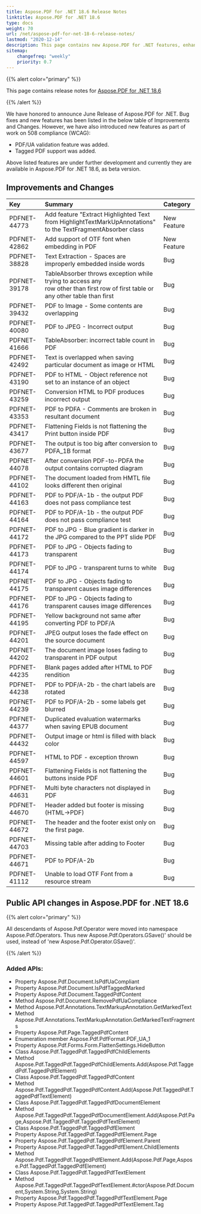 ```yaml
---
title: Aspose.PDF for .NET 18.6 Release Notes
linktitle: Aspose.PDF for .NET 18.6
type: docs
weight: 70
url: /net/aspose-pdf-for-net-18-6-release-notes/
lastmod: "2020-12-14"
description: This page contains new Aspose.PDF for .NET features, enhancement, and bug fixes in 2018, version 18.6. 
sitemap:
    changefreq: "weekly"
    priority: 0.7
---
```


{{% alert color="primary" %}} 

This page contains release notes for [Aspose.PDF for .NET 18.6](https://www.nuget.org/packages/Aspose.Pdf/18.6.0)

{{% /alert %}} 

We have honored to announce June Release of Aspose.PDF for .NET. Bug fixes and new features has been listed in the below table of Improvements and Changes. However, we have also introduced new features as part of work on 508 compliance (WCAG):

- PDF/UA validation feature was added.
- Tagged PDF support was added.

Above listed features are under further development and currently they are available in Aspose.PDF for .NET 18.6, as beta version.

## Improvements and Changes

|**Key**|**Summary**|**Category**|
| :- | :- | :- |
|PDFNET-44773|Add feature "Extract Highlighted Text from HighlightTextMarkUpAnnotations" <br>to the TextFragmentAbsorber class|New Feature|
|PDFNET-42862|Add support of OTF font when embedding in PDF|New Feature|
|PDFNET-38828|Text Extraction - Spaces are improperly embedded inside words|Bug|
|PDFNET-39178|TableAbsorber throws exception while trying to access any <br>row other than first row of first table or any other table than first|Bug|
|PDFNET-39432|PDF to Image - Some contents are overlapping|Bug|
|PDFNET-40080|PDF to JPEG - Incorrect output|Bug|
|PDFNET-41666|TableAbsorber: incorrect table count in PDF|Bug|
|PDFNET-42492|Text is overlapped when saving particular document as image or HTML|Bug|
|PDFNET-43190|PDF to HTML - Object reference not set to an instance of an object|Bug|
|PDFNET-43259|Conversion HTML to PDF produces incorrect output |Bug|
|PDFNET-43353|PDF to PDFA - Comments are broken in resultant document|Bug|
|PDFNET-43417|Flattening Fields is not flattening the Print button inside PDF|Bug|
|PDFNET-43677|The output is too big after conversion to PDFA_1B format|Bug|
|PDFNET-44078|After conversion PDF-to-PDFA the output contains corrupted diagram|Bug|
|PDFNET-44102|The document loaded from HMTL file looks different then original|Bug|
|PDFNET-44163|PDF to PDF/A-1b - the output PDF does not pass compliance test |Bug|
|PDFNET-44164|PDF to PDF/A-1b - the output PDF does not pass compliance test|Bug|
|PDFNET-44172|PDF to JPG - Blue gradient is darker in the JPG compared to the PPT slide PDF|Bug|
|PDFNET-44173|PDF to JPG - Objects fading to transparent|Bug|
|PDFNET-44174|PDF to JPG - transparent turns to white|Bug|
|PDFNET-44175|PDF to JPG - Objects fading to transparent causes image differences|Bug|
|PDFNET-44176|PDF to JPG - Objects fading to transparent causes image differences|Bug|
|PDFNET-44195|Yellow background not same after converting PDF to PDF/A |Bug|
|PDFNET-44201|JPEG output loses the fade effect on the source document|Bug|
|PDFNET-44202|The document image loses fading to transparent in PDF output|Bug|
|PDFNET-44235|Blank pages added after HTML to PDF rendition|Bug|
|PDFNET-44238|PDF to PDF/A-2b - the chart labels are rotated|Bug|
|PDFNET-44239|PDF to PDF/A-2b - some labels get blurred|Bug|
|PDFNET-44377|Duplicated evaluation watermarks when saving EPUB document|Bug|
|PDFNET-44432|Output image or html is filled with black color |Bug|
|PDFNET-44597|HTML to PDF - exception thrown|Bug|
|PDFNET-44601|Flattening Fields is not flattening the buttons inside PDF|Bug|
|PDFNET-44631|Multi byte characters not displayed in PDF|Bug|
|PDFNET-44670|Header added but footer is missing (HTML->PDF) |Bug|
|PDFNET-44672|The header and the footer exist only on the first page. |Bug|
|PDFNET-44703|Missing table after adding to Footer|Bug|
|PDFNET-44671|PDF to PDF/A-2b|Bug|
|PDFNET-41112|Unable to load OTF Font from a resource stream|Bug|

## Public API changes in Aspose.PDF for .NET 18.6

{{% alert color="primary" %}} 

All descendants of Aspose.Pdf.Operator were moved into namespace Aspose.Pdf.Operators. Thus new Aspose.Pdf.Operators.GSave()' should be used, instead of 'new Aspose.Pdf.Operator.GSave()'.

{{% /alert %}} 

### Added APIs:

* Property Aspose.Pdf.Document.IsPdfUaCompliant
* Property Aspose.Pdf.Document.IsPdfTaggedMarked
* Property Aspose.Pdf.Document.TaggedPdfContent
* Method Aspose.Pdf.Document.RemovePdfUaCompliance
* Method Aspose.Pdf.Annotations.TextMarkupAnnotation.GetMarkedText
* Method Aspose.Pdf.Annotations.TextMarkupAnnotation.GetMarkedTextFragments
* Property Aspose.Pdf.Page.TaggedPdfContent
* Enumeration member Aspose.Pdf.PdfFormat.PDF_UA_1
* Property Aspose.Pdf.Forms.Form.FlattenSettings.HideButton
* Class Aspose.Pdf.TaggedPdf.TaggedPdfChildElements 
* Method Aspose.Pdf.TaggedPdf.TaggedPdfChildElements.Add(Aspose.Pdf.TaggedPdf.TaggedPdfElement) 
* Class Aspose.Pdf.TaggedPdf.TaggedPdfContent 
* Method Aspose.Pdf.TaggedPdf.TaggedPdfContent.Add(Aspose.Pdf.TaggedPdf.TaggedPdfTextElement) 
* Class Aspose.Pdf.TaggedPdf.TaggedPdfDocumentElement 
* Method Aspose.Pdf.TaggedPdf.TaggedPdfDocumentElement.Add(Aspose.Pdf.Page,Aspose.Pdf.TaggedPdf.TaggedPdfTextElement) 
* Class Aspose.Pdf.TaggedPdf.TaggedPdfElement 
* Property Aspose.Pdf.TaggedPdf.TaggedPdfElement.Page 
* Property Aspose.Pdf.TaggedPdf.TaggedPdfElement.Parent 
* Property Aspose.Pdf.TaggedPdf.TaggedPdfElement.ChildElements 
* Method Aspose.Pdf.TaggedPdf.TaggedPdfElement.Add(Aspose.Pdf.Page,Aspose.Pdf.TaggedPdf.TaggedPdfElement) 
* Class Aspose.Pdf.TaggedPdf.TaggedPdfTextElement 
* Method Aspose.Pdf.TaggedPdf.TaggedPdfTextElement.#ctor(Aspose.Pdf.Document,System.String,System.String) 
* Property Aspose.Pdf.TaggedPdf.TaggedPdfTextElement.Page 
* Property Aspose.Pdf.TaggedPdf.TaggedPdfTextElement.Tag

